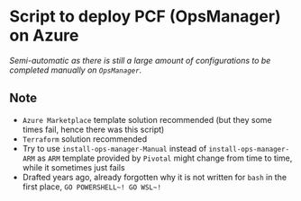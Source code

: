 # Script to deploy PCF (OpsManager) on Azure

_Semi-automatic as there is still a large amount of configurations to be completed manually on `OpsManager`._

## Note

* `Azure Marketplace` template solution recommended (but they some times fail, hence there was this script)
* `Terraform` solution recommended
* Try to use `install-ops-manager-Manual` instead of `install-ops-manager-ARM` as `ARM` template provided by `Pivotal` might change from time to time, while it sometimes just fails
* Drafted years ago, already forgotten why it is not written for `bash` in the first place, `GO POWERSHELL~! GO WSL~!`
